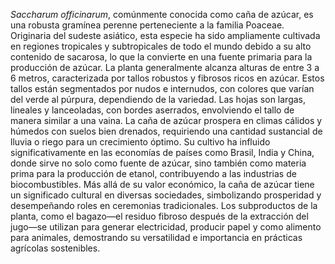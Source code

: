 _Saccharum officinarum_, comúnmente conocida como caña de azúcar, es una robusta gramínea perenne perteneciente a la familia Poaceae. Originaria del sudeste asiático, esta especie ha sido ampliamente cultivada en regiones tropicales y subtropicales de todo el mundo debido a su alto contenido de sacarosa, lo que la convierte en una fuente primaria para la producción de azúcar. La planta generalmente alcanza alturas de entre 3 a 6 metros, caracterizada por tallos robustos y fibrosos ricos en azúcar. Estos tallos están segmentados por nudos e internudos, con colores que varían del verde al púrpura, dependiendo de la variedad. Las hojas son largas, lineales y lanceoladas, con bordes aserrados, envolviendo el tallo de manera similar a una vaina. La caña de azúcar prospera en climas cálidos y húmedos con suelos bien drenados, requiriendo una cantidad sustancial de lluvia o riego para un crecimiento óptimo. Su cultivo ha influido significativamente en las economías de países como Brasil, India y China, donde sirve no solo como fuente de azúcar, sino también como materia prima para la producción de etanol, contribuyendo a las industrias de biocombustibles. Más allá de su valor económico, la caña de azúcar tiene un significado cultural en diversas sociedades, simbolizando prosperidad y desempeñando roles en ceremonias tradicionales. Los subproductos de la planta, como el bagazo—el residuo fibroso después de la extracción del jugo—se utilizan para generar electricidad, producir papel y como alimento para animales, demostrando su versatilidad e importancia en prácticas agrícolas sostenibles.
